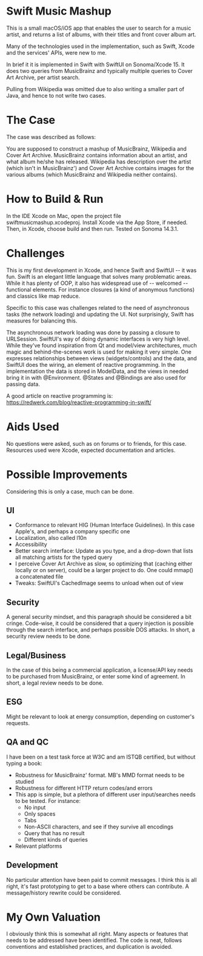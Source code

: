 
# Swift Music Mashup

This is a small macOS/iOS app that enables the user to search for a music artist, and returns a list of albums, with their titles and front cover album art.

Many of the technologies used in the implementation, such as Swift, Xcode and the services' APIs, were new to me.

In brief it it is implemented in Swift with SwiftUI on Sonoma/Xcode 15. It does two queries from MusicBrainz and typically multiple queries to Cover Art Archive, per artist search.

Pulling from Wikipedia was omitted due to also writing a smaller part of Java, and hence to not write two cases.

# The Case
The case was described as follows:

You are supposed to construct a mashup of MusicBrainz, Wikipedia and Cover Art Archive. MusicBrainz contains information about an artist, and what album he/she has released. Wikipedia has  description over the artist (which isn't in MusicBrainz') and Cover Art Archive contains images for the various albums (which MusicBrainz and Wikipedia neither contains).

# How to Build & Run

In the IDE Xcode on Mac, open the project file swiftmusicmashup.xcodeproj. Install Xcode via the App Store, if needed. Then, in Xcode, choose build and then run. Tested on Sonoma 14.3.1.

# Challenges

This is my first development in Xcode, and hence Swift and SwiftUI -- it was fun. Swift is an elegant little language that solves many problematic areas. While it has plenty of OOP, it also has widespread use of -- welcomed -- functional elements. For instance closures (a kind of anonymous functions) and classics like map reduce.

Specific to this case was challenges related to the need of asynchronous tasks (the network loading) and updating the UI. Not surprisingly, Swift has measures for balancing this.

The asynchronous network loading was done by passing a closure to URLSession. SwiftUI's way of doing dynamic interfaces is very high level. While they've found inspiration from Qt and model/view architectures, much magic and behind-the-scenes work is used for making it very simple. One expresses relationships between views (widgets/controls) and the data, and SwiftUI does the wiring, an element of reactive programming. In the implementation the data is stored in ModelData, and the views in needed bring it in with @Environment. @States and @Bindings are also used for passing data.

A good article on reactive programming is: <https://redwerk.com/blog/reactive-programming-in-swift/>

# Aids Used

No questions were asked, such as on forums or to friends, for this case. Resources used were Xcode, expected documentation and articles.

# Possible Improvements

Considering this is only a case, much can be done.

## UI

* Conformance to relevant HIG (Human Interface Guidelines). In this case Apple's, and perhaps a company specific one
* Localization, also called l10n
* Accessibility
* Better search interface: Update as you type, and a drop-down that lists all matching artists for the typed query
* I perceive Cover Art Archive as slow, so optimizing that (caching either locally or on server), could be a larger project to do. One could mmap() a concatenated file
* Tweaks: SwiftUI's CachedImage seems to unload when out of view

## Security

A general security mindset, and this paragraph should be considered a bit cringe. Code-wise, it could be considered that a query injection is possible through the search interface, and perhaps possible DOS attacks. In short, a security review needs to be done.

## Legal/Business

In the case of this being a commercial application, a license/API key needs to be purchased from MusicBrainz, or enter some kind of agreement. In short, a legal review needs to be done.

## ESG
Might be relevant to look at energy consumption, depending on customer's requests.

## QA and QC

I have been on a test task force at W3C and am ISTQB certified, but without typing a book:

* Robustness for MusicBrainz' format. MB's MMD format needs to be studied
* Robustness for different HTTP return codes/and errors
* This app is simple, but a plethora of different user input/searches needs to be tested. For instance:
    - No input
    - Only spaces
    - Tabs
    - Non-ASCII characters, and see if they survive all encodings
    - Query that has no result
    - Different kinds of queries
* Relevant platforms

## Development

No particular attention have been paid to commit messages. I think this is all right, it's fast prototyping to get to a base where others can contribute. A message/history rewrite could be considered.

# My Own Valuation

I obviously think this is somewhat all right. Many aspects or features that needs to be addressed have been identified. The code is neat, follows conventions and established practices, and duplication is avoided.
